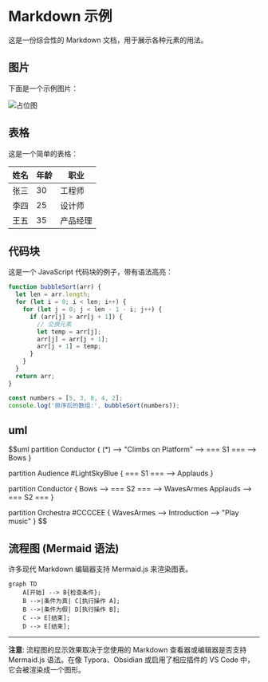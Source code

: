 # Markdown 示例

这是一份综合性的 Markdown 文档，用于展示各种元素的用法。

## 图片

下面是一个示例图片：

![占位图](https://via.placeholder.com/400x200 "这是一个占位图")

## 表格

这是一个简单的表格：

| 姓名   | 年龄 | 职业       |
|--------|------|------------|
| 张三   | 30   | 工程师     |
| 李四   | 25   | 设计师     |
| 王五   | 35   | 产品经理   |

## 代码块

这是一个 JavaScript 代码块的例子，带有语法高亮：

```javascript
function bubbleSort(arr) {
  let len = arr.length;
  for (let i = 0; i < len; i++) {
    for (let j = 0; j < len - 1 - i; j++) {
      if (arr[j] > arr[j + 1]) {
        // 交换元素
        let temp = arr[j];
        arr[j] = arr[j + 1];
        arr[j + 1] = temp;
      }
    }
  }
  return arr;
}

const numbers = [5, 3, 8, 4, 2];
console.log('排序后的数组:', bubbleSort(numbers));
```

## uml
$$uml
partition Conductor {
  (*) --> "Climbs on Platform"
  --> === S1 ===
  --> Bows
}

partition Audience #LightSkyBlue {
  === S1 === --> Applauds
}

partition Conductor {
  Bows --> === S2 ===
  --> WavesArmes
  Applauds --> === S2 ===
}

partition Orchestra #CCCCEE {
  WavesArmes --> Introduction
  --> "Play music"
}
$$

## 流程图 (Mermaid 语法)

许多现代 Markdown 编辑器支持 Mermaid.js 来渲染图表。

```mermaid
graph TD
    A[开始] --> B{检查条件};
    B -->|条件为真| C[执行操作 A];
    B -->|条件为假| D[执行操作 B];
    C --> E[结束];
    D --> E[结束];
```

---

**注意**: 流程图的显示效果取决于您使用的 Markdown 查看器或编辑器是否支持 Mermaid.js 语法。在像 Typora、Obsidian 或启用了相应插件的 VS Code 中，它会被渲染成一个图形。

